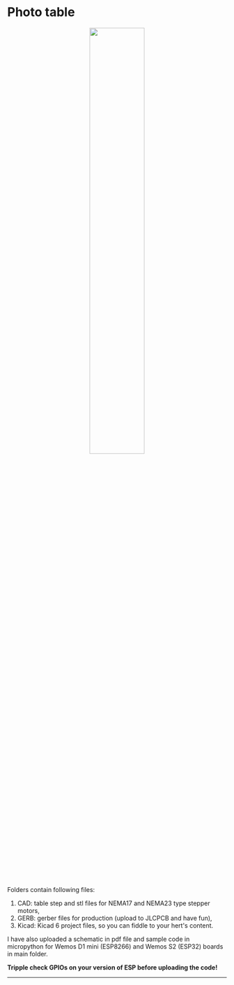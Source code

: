 # Photo table

<div align="center">
  <img src="https://user-images.githubusercontent.com/121867860/210368397-0b7a385e-b9f3-4f06-ab38-26f59a5992ff.png" width="50%">
</div>

Folders contain following files:
1) CAD: table step and stl files for NEMA17 and NEMA23 type stepper motors, 
2) GERB: gerber files for production (upload to JLCPCB and have fun), 
3) Kicad: Kicad 6 project files, so you can fiddle to your hert's content.

I have also uploaded a schematic in pdf file and sample code in micropython for Wemos D1 mini (ESP8266) and Wemos S2 (ESP32) boards in main folder. 

**Tripple check GPIOs on your version of ESP before uploading the code!**

---
